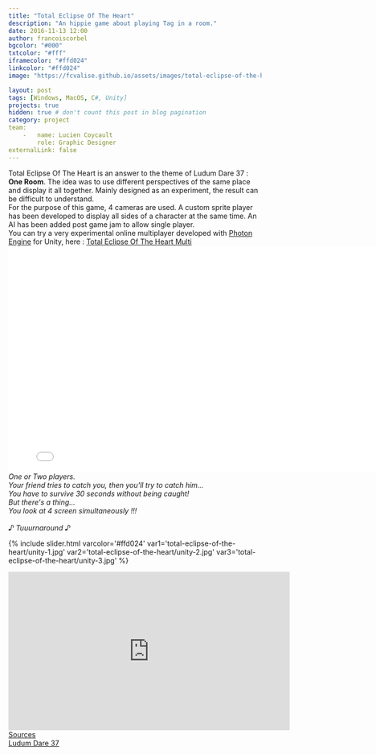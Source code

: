 ```yaml
---
title: "Total Eclipse Of The Heart"
description: "An hippie game about playing Tag in a room."
date: 2016-11-13 12:00
author: francoiscorbel
bgcolor: "#000"
txtcolor: "#fff"
iframecolor: "#ffd024"
linkcolor: "#ffd024"
image: "https://fcvalise.github.io/assets/images/total-eclipse-of-the-heart/project.gif"

layout: post
tags: [Windows, MacOS, C#, Unity]
projects: true
hidden: true # don't count this post in blog pagination
category: project
team:
    -   name: Lucien Coycault
        role: Graphic Designer
externalLink: false
---
```

<div class="text justify general-margin">
    Total Eclipse Of The Heart is an answer to the theme of Ludum Dare 37 : <strong>One Room</strong>. The idea was to use different 
    perspectives of the same place and display it all together. Mainly designed as an experiment, the result can be difficult to
    understand.
</div>

<div class="text justify general-margin">
    For the purpose of this game, 4 cameras are used. A custom sprite player has been developed to display all sides of a character at the
    same time. An AI has been added post game jam to allow single player.
</div>

<div class="text justify general-margin">
    You can try a very experimental online multiplayer developed with <a alt="www.photonengine.com" href="https://www.photonengine.com" target="_blank">Photon Engine</a> for Unity, here :
    <a alt="octostudio.itch.io/total-eclipse-of-the-heart-multi" href="https://octostudio.itch.io/total-eclipse-of-the-heart-multi" target="blank">Total Eclipse Of The Heart Multi</a>
</div>

<div class="general-margin">
    <div style="text-align:center;width:100%;">
        <iframe class="unity" style="width:800px;" src="//v6p9d9t4.ssl.hwcdn.net/html/555192/TotalEclipseOfTheHeartWebGL/index.html" width="800" height="450" scrolling="no" frameborder="0"></iframe>
    </div>
</div>

<div class="text general-margin"><i>
One or Two players.<br>
Your friend tries to catch you, then you'll try to catch him...<br>
You have to survive 30 seconds without being caught!<br>
But there's a thing...<br>
You look at 4 screen simultaneously !!!<br>
<br>
♪ Tuuurnaround ♪
</i></div>

{% include slider.html varcolor='#ffd024' var1='total-eclipse-of-the-heart/unity-1.jpg' var2='total-eclipse-of-the-heart/unity-2.jpg' var3='total-eclipse-of-the-heart/unity-3.jpg' %}

<div class="video general-margin">
    <iframe width="560px" height="315px" src="https://www.youtube.com/embed/9OkViJzYrWI?modestbranding=1&autohide=1&showinfo=0&controls=0" frameborder="0" allowfullscreen></iframe>
</div>

<div class="general-margin">
    <a alt="github.com/fcvalise/TotalEclipseOfTheHeart" href="https://github.com/fcvalise/TotalEclipseOfTheHeart" target="_blank">Sources</a>
</div>

<div class="general-margin">
    <a alt="ludumdare.com/compo/ludum-dare-37/?action=preview&uid=60115" href="http://ludumdare.com/compo/ludum-dare-37/?action=preview&uid=60115" target="_blank">Ludum Dare 37</a>
</div>

